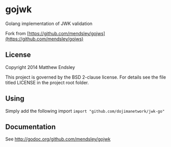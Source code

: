 # gojwk

Golang implementation of JWK validation

Fork from [https://github.com/mendsley/gojws](https://github.com/mendsley/gojws)

## License

Copyright 2014 Matthew Endsley

This project is governed by the BSD 2-clause license. For details see the file
titled LICENSE in the project root folder.

## Using

Simply add the following import
`import "github.com/dojimanetwork/jwk-go"`

## Documentation

See <http://godoc.org/github.com/mendsley/gojwk>

